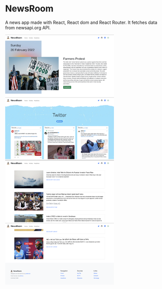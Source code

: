 # NewsRoom

  A news app made with React, React dom and React Router. It fetches data from newsapi.org API.
  
  <div>
  <img src="ScreenShots/1.png" width="350px">
  <img src="ScreenShots/2.png" width="350px">
  </div>
    
  <div>
  <img src="ScreenShots/3.png" width="350px">
  <img src="ScreenShots/4.png" width="350px">
  </div>
